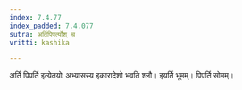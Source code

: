 ```yaml
---
index: 7.4.77
index_padded: 7.4.077
sutra: अर्तिपिपर्त्योश् च
vritti: kashika

---
```

अर्ति पिपर्ति इत्येतयोः अभ्यासस्य इकारादेशो भवति श्लौ। इयर्ति भूमम्। पिपर्ति सोमम्।